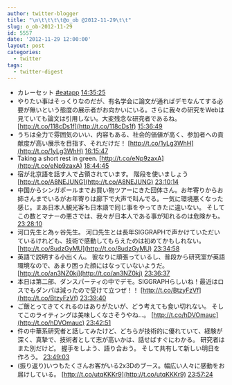```yaml
---
author: twitter-blogger
title: "\n\t\t\t\t@o_ob @2012-11-29\t\t"
slug: o_ob-2012-11-29
id: 5557
date: '2012-11-29 12:00:00'
layout: post
categories:
  - twitter
tags:
  - twitter-digest
---
```


*   カレーセット [#eatapp](http://search.twitter.com/search?q=%23eatapp) [14:35:25](http://twitter.com/o_ob/statuses/274023739480502272)
*   やりたい事はそっくりなのだが、有名学会に論文が通ればデモなんてする必要が無いという態度の展示者がお向かいにいる。さらに我々の研究をWebは見ていても論文は引用しない。大変残念な研究者であるね。 [http://t.co/118cDs1f](http://t.co/118cDs1f) [15:36:49](http://twitter.com/o_ob/statuses/274039189610323968)
*   うちは全力で雰囲気のいい、内容もある、社会的価値が高く、参加者への貢献度が高い展示を目指す、それだけだ！ [http://t.co/1yLg3WhH](http://t.co/1yLg3WhH) [16:15:47](http://twitter.com/o_ob/statuses/274048995058401280)
*   Taking a short rest in green. [http://t.co/eNp9zaxA](http://t.co/eNp9zaxA) [18:44:45](http://twitter.com/o_ob/statuses/274086484510928896)
*   宿が北京語を話す人で占領されています。 階段を使いましょう [http://t.co/A8NEJUNG](http://t.co/A8NEJUNG) [23:10:14](http://twitter.com/o_ob/statuses/274153298272088064)
*   中国からシンガポールまでお買い物ツアーにきた団体さん。お年寄りからお姉さんまでいるがお年寄りは廊下で大声で叫んでる。一気に環境悪くなった感じ。まあ日本人観光客も日本語で同じ事をやってきたに違いない。 そしてこの数とマナーの悪さでは、我々が日本人である事が知れるのは危険かも。 [23:28:10](http://twitter.com/o_ob/statuses/274157810214903809)
*   河口先生と為ヶ谷先生。 河口先生とは長年SIGGRAPHで声かけていただいているけれども、技術で感動してもらえたのは初めてかもしれない。 [http://t.co/8udzGyMU](http://t.co/8udzGyMU) [23:34:58](http://twitter.com/o_ob/statuses/274159518483619840)
*   英語で説明する小出くん。 彼なりに頑張っているし、普段から研究室が英語環境なので、あまり困った顔にはなっていないようだ。 [http://t.co/an3NZ0kj](http://t.co/an3NZ0kj) [23:36:37](http://twitter.com/o_ob/statuses/274159935749771265)
*   本日は第二部、ダンスパーティの中でデモ。SIGGRAPHらしいね！最近はロスでもダンパは減ったので受けて立つぜ！！ [http://t.co/BtzyFzVf](http://t.co/BtzyFzVf) [23:39:40](http://twitter.com/o_ob/statuses/274160701755502592)
*   ご飯とってきてくれるのはありがたいが、どう考えても食い切れない。 そしてこのライティングは美味しくなさそうやね...。 [http://t.co/hDVOmauc](http://t.co/hDVOmauc) [23:42:51](http://twitter.com/o_ob/statuses/274161504859856896)
*   件の中華系研究者と話してみたけど、どちらが技術的に優れていて、経験が深く、真摯で、技術者として志が高いかは、話せばすぐにわかる。 研究者はまた別だけど。 握手をしよう、語り合おう。 そして共有して新しい明日を作ろう。 [23:49:03](http://twitter.com/o_ob/statuses/274163067623964673)
*   (振り返り)いつもたくさんお客がいる2x3Dのブース。幅広い人々に感動をお届けしている。 [http://t.co/utqKKKr9](http://t.co/utqKKKr9) [23:57:24](http://twitter.com/o_ob/statuses/274165166554374144)